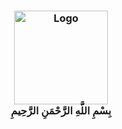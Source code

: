 <h3 align="center">
	<img src="https://raw.githubusercontent.com/mustafakhalaf-git/mustafakhalaf-git/main/Bismillah.png" width="150" alt="Logo"/></br>
		بِسْمِ اللَّهِ الرَّحْمَنِ الرَّحِيمِ
</h3>

  <!--
**mustafakhalaf-git/mustafakhalaf-git** is a ✨ _special_ ✨ repository because its `README.md` (this file) appears on your GitHub profile.

Here are some ideas to get you started:

- 🔭 I’m currently working on ...
- 🌱 I’m currently learning ...
- 👯 I’m looking to collaborate on ...
- 🤔 I’m looking for help with ...
- 💬 Ask me about ...
- 📫 How to reach me: ...
- 😄 Pronouns: ...
- ⚡ Fun fact: ...
-->
